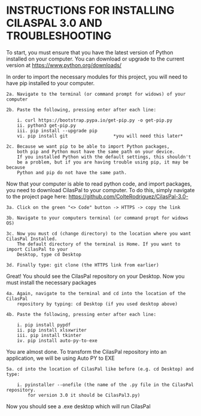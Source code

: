 # INSTRUCTIONS FOR INSTALLING CILASPAL 3.0 AND TROUBLESHOOTING

To start, you must ensure that you have the latest version of Python installed on your computer. You can download or upgrade to the current version at https://www.python.org/downloads/

In order to import the necessary modules for this project, you will need to have pip installed to your computer.

    2a. Navigate to the terminal (or command prompt for widows) of your computer 

    2b. Paste the following, pressing enter after each line: 

        i. curl https://bootstrap.pypa.io/get-pip.py -o get-pip.py
        ii. python3 get-pip.py
        iii. pip install --upgrade pip
        vi. pip install git                 *you will need this later*

    2c. Because we want pip to be able to import Python packages, 
        both pip and Python must have the same path on your device. 
        If you installed Python with the default settings, this shouldn't 
        be a problem, but if you are having trouble using pip, it may be because 
        Python and pip do not have the same path. 
Now that your computer is able to read python code, and import packages, you need to download CilasPal to your computer. To do this, simply navigate to the project page here: https://github.com/ColteRodriguez/CilasPal-3.0-

    3a. Click on the green "<> Code" button -> HTTPS -> copy the link

    3b. Navigate to your computers terminal (or command propt for widows OS)

    3c. Now you must cd (change directory) to the location where you want CilasPal Installed. 
        The default directory of the terminal is Home. If you want to import CilasPal to your 
        Desktop, type cd Desktop

    3d. Finally type: git clone (the HTTPS link from earlier)
    
Great! You should see the CilasPal repository on your Desktop. Now you must install the necessary packages

    4a. Again, navigate to the terminal and cd into the location of the CilasPal
        repository by typing: cd Desktop (if you used desktop above)

    4b. Paste the following, pressing enter after each line:
    
        i. pip install pypdf
        ii. pip install xlsxwriter
        iii. pip install tkinter
        iv. pip install auto-py-to-exe
        
You are almost done. To transform the CilasPal repository into an application, we will be using Auto PY to EXE

    5a. cd into the location of CilasPal like before (e.g. cd Desktop) and type:

        i. pyinstaller --onefile (the name of the .py file in the CilasPal repository.
            for version 3.0 it should be CilasPal3.py)
            
Now you should see a .exe desktop which will run CilasPal
